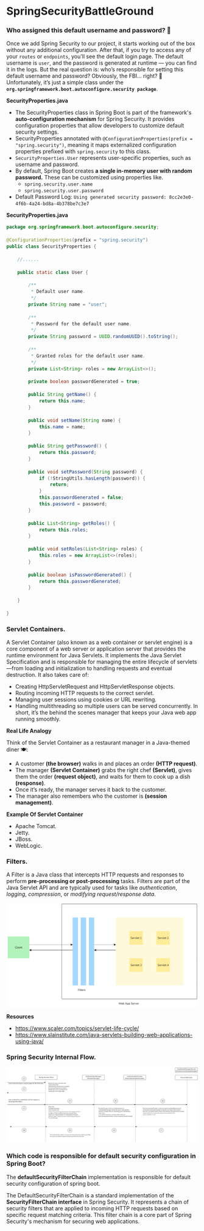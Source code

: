 # SpringSecurityBattleGround
### Who assigned this default username and password? 🤔

Once we add Spring Security to our project, it starts working out of the box without any additional configuration. After that, if you try to access any of your `routes` or `endpoints`, you'll see the default login page. The default username is `user`, and the password is generated at runtime — you can find it in the logs.
But the real question is: who’s responsible for setting this default username and password? Obviously, the FBI... right? 🙂 Unfortunately, it’s just a simple class under the **`org.springframework.boot.autoconfigure.security package`**.

**SecurityProperties.java**
- The SecurityProperties class in Spring Boot is part of the framework's **auto-configuration mechanism** for Spring Security. It provides configuration properties that allow developers to customize default security settings.
- SecurityProperties annotated with `@ConfigurationProperties(prefix = "spring.security")`, meaning it maps externalized configuration properties prefixed with `spring.security` to this class.
- `SecurityProperties.User` represents user-specific properties, such as username and password.
- By default, Spring Boot creates **a single in-memory user with random password.** These can be customized using properties like.
  - `spring.security.user.name`
  - `spring.security.user.password`
- Default Password Log: `Using generated security password: 8cc2e3e0-4f6b-4a24-bd8a-4b378be7c3e7`

**SecurityProperties.java**
```java
package org.springframework.boot.autoconfigure.security;

@ConfigurationProperties(prefix = "spring.security")
public class SecurityProperties {

	//......

	public static class User {

		/**
		 * Default user name.
		 */
		private String name = "user";

		/**
		 * Password for the default user name.
		 */
		private String password = UUID.randomUUID().toString();

		/**
		 * Granted roles for the default user name.
		 */
		private List<String> roles = new ArrayList<>();

		private boolean passwordGenerated = true;

		public String getName() {
			return this.name;
		}

		public void setName(String name) {
			this.name = name;
		}

		public String getPassword() {
			return this.password;
		}

		public void setPassword(String password) {
			if (!StringUtils.hasLength(password)) {
				return;
			}
			this.passwordGenerated = false;
			this.password = password;
		}

		public List<String> getRoles() {
			return this.roles;
		}

		public void setRoles(List<String> roles) {
			this.roles = new ArrayList<>(roles);
		}

		public boolean isPasswordGenerated() {
			return this.passwordGenerated;
		}

	}

}

```
### Servlet Containers.
A Servlet Container (also known as a web container or servlet engine) is a core component of a web server or application server that provides the runtime environment for Java Servlets. It implements the Java Servlet Specification and is responsible for managing the entire lifecycle of servlets—from loading and initialization to handling requests and eventual destruction.
It also takes care of:
- Creating HttpServletRequest and HttpServletResponse objects.
- Routing incoming HTTP requests to the correct servlet.
- Managing user sessions using cookies or URL rewriting.
- Handling multithreading so multiple users can be served concurrently.
In short, it’s the behind the scenes manager that keeps your Java web app running smoothly.

**Real Life Analogy**

Think of the Servlet Container as a restaurant manager in a Java-themed diner 🍽️:
- A customer **(the browser)** walks in and places an order **(HTTP request)**.
- The manager **(Servlet Container)** grabs the right chef **(Servlet)**, gives them the order **(request object)**, and waits for them to cook up a dish **(response)**.
- Once it’s ready, the manager serves it back to the customer.
- The manager also remembers who the customer is **(session management)**.

 **Example Of Servlet Container**
 - Apache Tomcat.
 - Jetty.
 - JBoss.
 - WebLogic.

### Filters.
A Filter is a Java class that intercepts HTTP requests and responses to perform **pre-processing or post-processing** tasks. Filters are part of the Java Servlet API and are typically used for tasks like *authentication*, *logging*, *compression*, or *modifying request/response data*.

![Servlets And Filters](https://raw.githubusercontent.com/Satya190597/SpringSecurityBattleGround/1679ef78148b7ae8eb67e7c344a44806c367fc0f/images/servlets-filters.png)

**Resources**
- https://www.scaler.com/topics/servlet-life-cycle/
- https://www.slainstitute.com/java-servlets-building-web-applications-using-java/

### Spring Security Internal Flow.
![Spring Security Internal Flow](https://raw.githubusercontent.com/Satya190597/SpringSecurityBattleGround/refs/heads/main/images/spring-security-internal-flow.png)

### Which code is responsible for default security configuration in Spring Boot?
The **defaultSecurityFilterChain** implementation is responsible for default security configuration of spring boot.  

The DefaultSecurityFilterChain is a standard implementation of the **SecurityFilterChain interface** in Spring Security. It represents a chain of security filters that are applied to incoming HTTP requests based on specific request matching criteria. This filter chain is a core part of Spring Security's mechanism for securing web applications.

